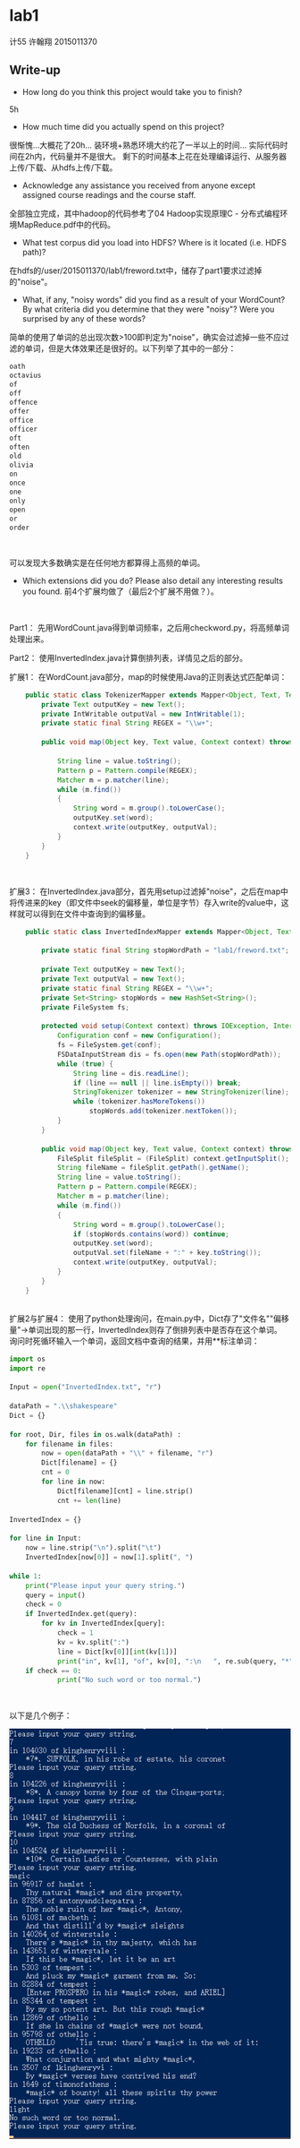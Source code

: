 # lab1
计55 许翰翔 2015011370

## Write-up
- How long do you think this project would take you to finish?

5h

- How much time did you actually spend on this project?

很惭愧…大概花了20h…
装环境+熟悉环境大约花了一半以上的时间…
实际代码时间在2h内，代码量并不是很大。
剩下的时间基本上花在处理编译运行、从服务器上传/下载、从hdfs上传/下载。
<br>

- Acknowledge any assistance you received from anyone except assigned course readings and the course staff.

全部独立完成，其中hadoop的代码参考了04 Hadoop实现原理C - 分布式编程环境MapReduce.pdf中的代码。
<br>

- What test corpus did you load into HDFS? Where is it located (i.e. HDFS path)?

在hdfs的/user/2015011370/lab1/freword.txt中，储存了part1要求过滤掉的"noise"。
<br>

- What, if any, "noisy words" did you find as a result of your WordCount? By what criteria did you determine that they were "noisy"? Were you surprised by any of these words?

简单的使用了单词的总出现次数>100即判定为"noise"，确实会过滤掉一些不应过滤的单词，但是大体效果还是很好的。以下列举了其中的一部分：
<br>

```
oath
octavius
of
off
offence
offer
office
officer
oft
often
old
olivia
on
once
one
only
open
or
order
```
<br>

可以发现大多数确实是在任何地方都算得上高频的单词。
<br>

- Which extensions did you do? Please also detail any interesting results you found.
前4个扩展均做了（最后2个扩展不用做？）。
<br>

Part1：
    先用WordCount.java得到单词频率，之后用checkword.py，将高频单词处理出来。
<br>

Part2：
    使用InvertedIndex.java计算倒排列表，详情见之后的部分。
<br>

扩展1：
    在WordCount.java部分，map的时候使用Java的正则表达式匹配单词：
<br>

```java
    public static class TokenizerMapper extends Mapper<Object, Text, Text, IntWritable>{
        private Text outputKey = new Text();
        private IntWritable outputVal = new IntWritable(1);
        private static final String REGEX = "\\w+";
            
        public void map(Object key, Text value, Context context) throws IOException, InterruptedException {

            String line = value.toString();
            Pattern p = Pattern.compile(REGEX);
            Matcher m = p.matcher(line);
            while (m.find())
            {
                String word = m.group().toLowerCase();
                outputKey.set(word);
                context.write(outputKey, outputVal);
            }
        }
    }
```
<br>

扩展3：
    在InvertedIndex.java部分，首先用setup过滤掉"noise"，之后在map中将传进来的key（即文件中seek的偏移量，单位是字节）存入write的value中，这样就可以得到在文件中查询到的偏移量。
<br>

```java
    public static class InvertedIndexMapper extends Mapper<Object, Text, Text, Text>{

        private static final String stopWordPath = "lab1/freword.txt";

        private Text outputKey = new Text();
        private Text outputVal = new Text();
        private static final String REGEX = "\\w+";
        private Set<String> stopWords = new HashSet<String>();
        private FileSystem fs;

        protected void setup(Context context) throws IOException, InterruptedException {
            Configuration conf = new Configuration();
            fs = FileSystem.get(conf);
            FSDataInputStream dis = fs.open(new Path(stopWordPath));
            while (true) {
                String line = dis.readLine();
                if (line == null || line.isEmpty()) break;
                StringTokenizer tokenizer = new StringTokenizer(line);
                while (tokenizer.hasMoreTokens())
                    stopWords.add(tokenizer.nextToken());
            }
        }
        
        public void map(Object key, Text value, Context context) throws IOException, InterruptedException {
            FileSplit fileSplit = (FileSplit) context.getInputSplit();
            String fileName = fileSplit.getPath().getName();
            String line = value.toString();
            Pattern p = Pattern.compile(REGEX);
            Matcher m = p.matcher(line);
            while (m.find())
            {
                String word = m.group().toLowerCase();
                if (stopWords.contains(word)) continue;
                outputKey.set(word);
                outputVal.set(fileName + ":" + key.toString());
                context.write(outputKey, outputVal);
            }
        }
    }
```
<br>
扩展2与扩展4：
    使用了python处理询问，在main.py中，Dict存了"文件名""偏移量"->单词出现的那一行，InvertedIndex则存了倒排列表中是否存在这个单词。
    询问时死循环输入一个单词，返回文档中查询的结果，并用**标注单词：
<br>

```python
import os
import re

Input = open("InvertedIndex.txt", "r")

dataPath = ".\\shakespeare"
Dict = {}

for root, Dir, files in os.walk(dataPath) :
    for filename in files:
        now = open(dataPath + "\\" + filename, "r")
        Dict[filename] = {}
        cnt = 0
        for line in now:
            Dict[filename][cnt] = line.strip()
            cnt += len(line)

InvertedIndex = {}

for line in Input:
    now = line.strip("\n").split("\t")
    InvertedIndex[now[0]] = now[1].split(", ")

while 1:
    print("Please input your query string.")
    query = input()
    check = 0
    if InvertedIndex.get(query):
        for kv in InvertedIndex[query]:
            check = 1
            kv = kv.split(":")
            line = Dict[kv[0]][int(kv[1])]
            print("in", kv[1], "of", kv[0], ":\n   ", re.sub(query, "*"+query+"*", line, flags=re.I))
    if check == 0:
            print("No such word or too normal.")    
```
<br>

以下是几个例子：

![query](query.png)
